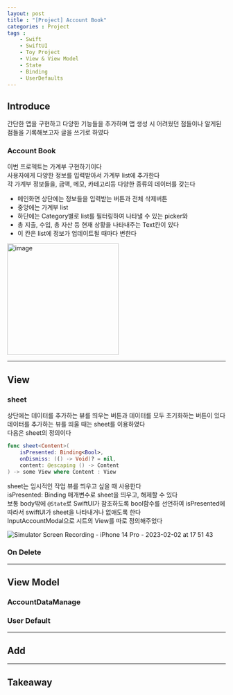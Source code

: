 ```yaml
---
layout: post
title : "[Project] Account Book"
categories : Project
tags : 
    - Swift
    - SwiftUI
    - Toy Project
    - View & View Model
    - State
    - Binding
    - UserDefaults
---
```

## Introduce
간단한 앱을 구현하고 다양한 기능들을 추가하며 앱 생성 시 어려웠던 점들이나 알게된 점들을 기록해보고자 글을 쓰기로 하였다


### Account Book
이번 프로젝트는 가계부 구현하기이다    
사용자에게 다양한 정보를 입력받아서 가계부 list에 추가한다   
각 가계부 정보들을, 금액, 메모, 카테고리등 다양한 종류의 데이터를 갖는다   
- 메인화면 상단에는 정보들을 입력받는 버튼과 전체 삭제버튼
- 중앙에는 가계부 list
- 하단에는 Category별로 list를 필터링하여 나타낼 수 있는 picker와   
- 총 지출, 수입, 총 자산 등 현재 상황을 나타내주는 Text칸이 있다   
- 이 칸은 list에 정보가 업데이트될 때마다 변한다   
<img width="257" alt="image" src="https://user-images.githubusercontent.com/110437548/216274396-382fb337-0ef3-49ae-8cbf-6268fe485d1e.png">   

* * *   
## View
### sheet
상단에는 데이터를 추가하는 뷰를 띄우는 버튼과 데이터를 모두 초기화하는 버튼이 있다  
데이터를 추가하는 뷰를 띄울 때는 sheet를 이용하였다   
다음은 sheet의 정의이다 
```swift
func sheet<Content>(
    isPresented: Binding<Bool>,
    onDismiss: (() -> Void)? = nil,
    content: @escaping () -> Content
) -> some View where Content : View
```
sheet는 임시적인 작업 뷰를 띄우고 싶을 때 사용한다    
isPresented: Binding<Bool> 매개변수로 sheet을 띄우고, 해제할 수 있다   
보통 body밖에 `@State`로 SwiftUI가 참조하도록 bool함수를 선언하여 isPresented에 따라서 swiftUI가 sheet을 나타내거나 없애도록 한다   
InputAccountModal으로 시트의 View를 따로 정의해주었다      
  
![Simulator Screen Recording - iPhone 14 Pro - 2023-02-02 at 17 51 43](https://user-images.githubusercontent.com/110437548/216276667-69fbadfe-271c-4571-9dfd-effc797906a3.gif)   
### On Delete
* * *    
## View Model
### AccountDataManage
### User Default
    

* * *     

## Add    


* * *
## Takeaway
